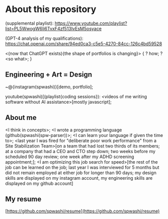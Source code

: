 # About this repository

(supplemental playlist): https://www.youtube.com/playlist?list=PL5WwogW6Ii6TvxF4zf513IvEsM5osyace

(GPT-4 analysis of my qualifications): https://chat.openai.com/share/94ed0ca3-c5e5-4270-84cc-126c4bd59528

\<(now that ChatGPT exists){the shape of portfolios is changing}\>
{
    ? how;
    ? \<so what\>;
}

## Engineering + Art = Design
~@{instagram(spwashi)}[demo, portfolio];

youtube(spwashi)[(playlist{coding sessions}): \<videos of me writing software without AI assistance\>[mostly javascript];


## About me
\<I think in concepts\>;
\<I wrote a programming language (github(spwashi(spw-parser))\>;
\<I can learn your language if given the time to\>;
\<last year I was fired for "deliberate poor work performance" from a Site Stabilization Team\>[on a team that had lost two thirds of its members; at a company that had a CEO and CTO step down; two weeks before my scheduled 90 day review; one week after my ADHD screening appointment;];
\<I am optimizing this job search for speed\>[the rest of the job can be learned on the job; last year I was interviewed for 5 months but did not remain employed at either job for longer than 90 days; my design skills are displayed on my instagram account, my engineering skills are displayed on my github account]

## My resume
[https://github.com/spwashi/resume](https://github.com/spwashi/resume)
